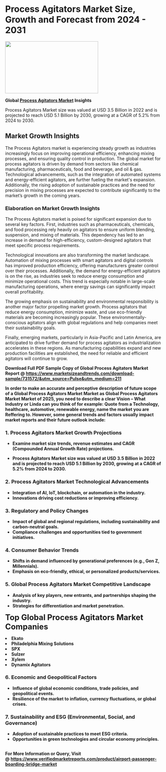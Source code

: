 <H1>Process Agitators Market Size, Growth and Forecast from 2024 - 2031</H1><img class="aligncenter size-medium wp-image-584254" src="https://thirdeyenews.in/wp-content/uploads/2024/09/Global-Market-Research-300x168.jpeg" alt="" width="300" height="168" /><p><strong>Global&nbsp;<a href="https://www.marketsizeandtrends.com/download-sample/731572/&amp;utm_source=Pulse&amp;utm_medium=211">Process Agitators Market</a> Insights</strong></p><p>Process Agitators Market size was valued at USD 3.5 Billion in 2022 and is projected to reach USD 5.1 Billion by 2030, growing at a CAGR of 5.2% from 2024 to 2030.</p><p><h2>Market Growth Insights</h2> <p>The Process Agitators market is experiencing steady growth as industries increasingly focus on improving operational efficiency, enhancing mixing processes, and ensuring quality control in production. The global market for process agitators is driven by demand from sectors like chemical manufacturing, pharmaceuticals, food and beverage, and oil & gas. Technological advancements, such as the integration of automated systems and energy-efficient agitators, are further fueling the market's expansion. Additionally, the rising adoption of sustainable practices and the need for precision in mixing processes are expected to contribute significantly to the market’s growth in the coming years.</p> <p><strong></strong></p> <h3>Elaboration on Market Growth Insights</h3> <p>The Process Agitators market is poised for significant expansion due to several key factors. First, industries such as pharmaceuticals, chemicals, and food processing rely heavily on agitators to ensure uniform blending, suspension, and mixing of materials. This dependency has led to an increase in demand for high-efficiency, custom-designed agitators that meet specific process requirements.</p> <p>Technological innovations are also transforming the market landscape. Automation of mixing processes with smart agitators and digital controls has improved production efficiency, offering manufacturers greater control over their processes. Additionally, the demand for energy-efficient agitators is on the rise, as industries seek to reduce energy consumption and minimize operational costs. This trend is especially notable in large-scale manufacturing operations, where energy savings can significantly impact overall profitability.</p> <p>The growing emphasis on sustainability and environmental responsibility is another major factor propelling market growth. Process agitators that reduce energy consumption, minimize waste, and use eco-friendly materials are becoming increasingly popular. These environmentally-conscious agitators align with global regulations and help companies meet their sustainability goals.</p> <p>Finally, emerging markets, particularly in Asia-Pacific and Latin America, are anticipated to drive further demand for process agitators as industrialization accelerates in these regions. As manufacturing capabilities expand and new production facilities are established, the need for reliable and efficient agitators will continue to grow.</p> <p><strong></p><p><span class=""><strong>Download Full PDF Sample Copy of Global Process Agitators Market Report</strong> @ <a href="https://www.marketsizeandtrends.com/download-sample/731572/&amp;utm_source=Pulse&amp;utm_medium=211" target="_blank">https://www.marketsizeandtrends.com/download-sample/731572/&amp;utm_source=Pulse&amp;utm_medium=211</a></span></p><p>In order to make an accurate and perceptive description of future scope of a Global&nbsp;Process Agitators Market Market as Global&nbsp;Process Agitators Market Market of 2025, you need to describe a clear Vision &ndash; What Industry or Linda can you think of for example: Quote from a Technology, healthcare, automotive, renewable energy, name the market you are Reffering to. However, some general trends and factors usually impact market reports and their future outlook include:</p><h3>1.&nbsp;<strong>Process Agitators Market Growth Projections</strong></h3><ul><li>Examine market size trends, revenue estimates and CAGR (Compounded Annual Growth Rate) projections.</li><li><p>Process Agitators Market size was valued at USD 3.5 Billion in 2022 and is projected to reach USD 5.1 Billion by 2030, growing at a CAGR of 5.2% from 2024 to 2030.</p></li></ul><h3>2.&nbsp;<strong>Process Agitators Market Technological Advancements</strong></h3><ul><li>Integration of AI, IoT, blockchain, or automation in the industry.</li><li>Innovations driving cost reductions or improving efficiency.</li></ul><h3>3.&nbsp;<strong>Regulatory and Policy Changes</strong></h3><ul><li>Impact of global and regional regulations, including sustainability and carbon-neutral goals.</li><li>Compliance challenges and opportunities tied to government initiatives.</li></ul><h3>4.&nbsp;<strong>Consumer Behavior Trends</strong></h3><ul><li>Shifts in demand influenced by generational preferences (e.g., Gen Z, Millennials).</li><li>Emphasis on eco-friendly, ethical, or personalized products/services.</li></ul><h3>5.&nbsp;<strong>Global Process Agitators Market Competitive Landscape</strong></h3><ul><li>Analysis of key players, new entrants, and partnerships shaping the industry.</li><li>Strategies for differentiation and market penetration.</li></ul><p data-pm-slice="1 1 []"><span style="color: inherit; font-family: inherit; font-size: 25px;">Top Global Process Agitators Market Companies</span></p><div class="" data-test-id=""><p><li>Ekato</li><li> Philadelphia Mixing Solutions</li><li> SPX</li><li> Sulzer</li><li> Xylem</li><li> Dynamix Agitators</li></p></div><h3>6.&nbsp;<strong>Economic and Geopolitical Factors</strong></h3><ul><li>Influence of global economic conditions, trade policies, and geopolitical events.</li><li>Resilience of the market to inflation, currency fluctuations, or global crises.</li></ul><h3>7.&nbsp;<strong>Sustainability and ESG (Environmental, Social, and Governance)</strong></h3><ul><li>Adoption of sustainable practices to meet ESG criteria.</li><li>Opportunities in green technologies and circular economy principles.</li></ul><h2><strong style="font-size: 14px;">For More Information or Query, Visit @&nbsp;</strong><a style="background-color: #ffffff; font-size: 14px;" href="https://www.marketsizeandtrends.com/report/process-agitators-market/" target="_blank">https://www.verifiedmarketreports.com/product/airport-passenger-boarding-bridge-market</a></h2>
